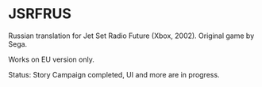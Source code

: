 # JSRFRUS
Russian translation for Jet Set Radio Future (Xbox, 2002). Original game by Sega.

Works on EU version only.

Status: Story Campaign completed, UI and more are in progress.
